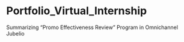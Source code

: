 # Portfolio_Virtual_Internship
Summarizing “Promo Effectiveness Review” Program in Omnichannel Jubelio
